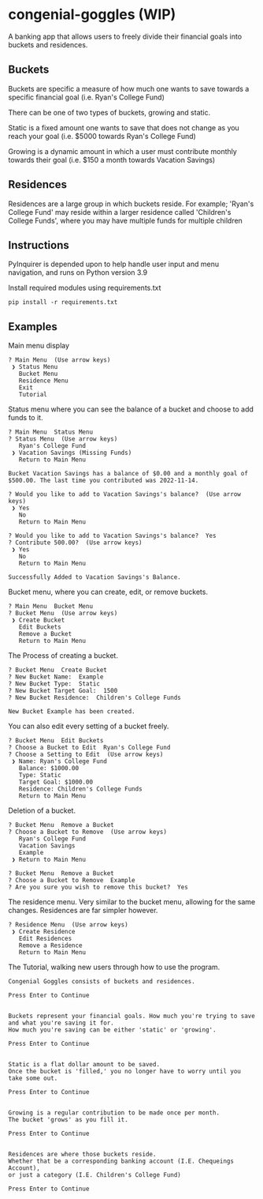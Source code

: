 # congenial-goggles (WIP)

A banking app that allows users to freely divide their financial goals into buckets and residences. 

## Buckets

Buckets are specific a measure of how much one wants to save towards a specific financial goal (i.e. Ryan's College Fund)

There can be one of two types of buckets, growing and static.

Static is a fixed amount one wants to save that does not change as you reach your goal (i.e. $5000 towards Ryan's College Fund)

Growing is a dynamic amount in which a user must contribute monthly towards their goal (i.e. $150 a month towards Vacation Savings)

## Residences

Residences are a large group in which buckets reside. For example; 'Ryan's College Fund' may reside within a larger residence called 'Children's College Funds', where you may have multiple funds for multiple children

## Instructions

PyInquirer is depended upon to help handle user input and menu navigation, and runs on Python version 3.9

Install required modules using requirements.txt

    pip install -r requirements.txt

## Examples

Main menu display

```
? Main Menu  (Use arrow keys)
 ❯ Status Menu
   Bucket Menu
   Residence Menu
   Exit
   Tutorial
```

Status menu where you can see the balance of a bucket and choose to add funds to it.

```
? Main Menu  Status Menu
? Status Menu  (Use arrow keys)
   Ryan's College Fund             
 ❯ Vacation Savings (Missing Funds)
   Return to Main Menu    
```

```
Bucket Vacation Savings has a balance of $0.00 and a monthly goal of $500.00. The last time you contributed was 2022-11-14.

? Would you like to add to Vacation Savings's balance?  (Use arrow keys)
 ❯ Yes
   No
   Return to Main Menu
```

```
? Would you like to add to Vacation Savings's balance?  Yes
? Contribute 500.00?  (Use arrow keys)
 ❯ Yes
   No
   Return to Main Menu
```

```
Successfully Added to Vacation Savings's Balance.
```

Bucket menu, where you can create, edit, or remove buckets.

```
? Main Menu  Bucket Menu
? Bucket Menu  (Use arrow keys)
 ❯ Create Bucket
   Edit Buckets
   Remove a Bucket
   Return to Main Menu
```

The Process of creating a bucket.

```
? Bucket Menu  Create Bucket
? New Bucket Name:  Example
? New Bucket Type:  Static
? New Bucket Target Goal:  1500
? New Bucket Residence:  Children's College Funds

New Bucket Example has been created.
```

You can also edit every setting of a bucket freely.

```
? Bucket Menu  Edit Buckets
? Choose a Bucket to Edit  Ryan's College Fund
? Choose a Setting to Edit  (Use arrow keys)
 ❯ Name: Ryan's College Fund
   Balance: $1000.00
   Type: Static
   Target Goal: $1000.00
   Residence: Children's College Funds
   Return to Main Menu
```

Deletion of a bucket.

```
? Bucket Menu  Remove a Bucket
? Choose a Bucket to Remove  (Use arrow keys)
   Ryan's College Fund
   Vacation Savings   
   Example            
 ❯ Return to Main Menu
```

```
? Bucket Menu  Remove a Bucket
? Choose a Bucket to Remove  Example
? Are you sure you wish to remove this bucket?  Yes
```

The residence menu. Very similar to the bucket menu, allowing for the same changes. Residences are far simpler however.

```
? Residence Menu  (Use arrow keys)
 ❯ Create Residence
   Edit Residences   
   Remove a Residence
   Return to Main Menu
```

The Tutorial, walking new users through how to use the program.

```
Congenial Goggles consists of buckets and residences.

Press Enter to Continue


Buckets represent your financial goals. How much you're trying to save and what you're saving it for.
How much you're saving can be either 'static' or 'growing'.

Press Enter to Continue


Static is a flat dollar amount to be saved.
Once the bucket is 'filled,' you no longer have to worry until you take some out.

Press Enter to Continue


Growing is a regular contribution to be made once per month.
The bucket 'grows' as you fill it.

Press Enter to Continue


Residences are where those buckets reside.
Whether that be a corresponding banking account (I.E. Chequeings Account),
or just a category (I.E. Children's College Fund)

Press Enter to Continue
```
